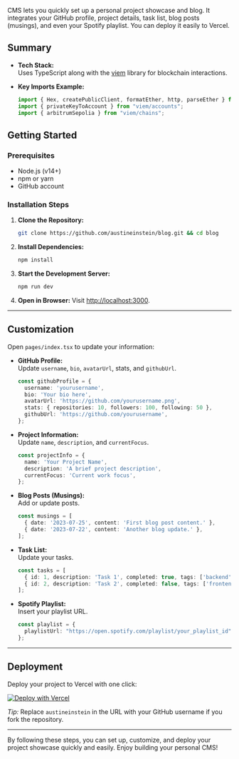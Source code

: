 CMS lets you quickly set up a personal project showcase and blog. It integrates your GitHub profile, project details, task list, blog posts (musings), and even your Spotify playlist. You can deploy it easily to Vercel.

## Summary

- **Tech Stack:**  
  Uses TypeScript along with the [viem](https://github.com/wagmi-dev/viem) library for blockchain interactions.
  
- **Key Imports Example:**

  ```typescript
  import { Hex, createPublicClient, formatEther, http, parseEther } from "viem";
  import { privateKeyToAccount } from "viem/accounts";
  import { arbitrumSepolia } from "viem/chains";
  ```

## Getting Started

### Prerequisites

- Node.js (v14+)
- npm or yarn
- GitHub account

### Installation Steps

1. **Clone the Repository:**
   ```bash
   git clone https://github.com/austineinstein/blog.git && cd blog
   ```

2. **Install Dependencies:**
   ```bash
   npm install
   ```

3. **Start the Development Server:**
   ```bash
   npm run dev
   ```

4. **Open in Browser:**
   Visit [http://localhost:3000](http://localhost:3000).

---

## Customization

Open `pages/index.tsx` to update your information:

- **GitHub Profile:**  
  Update `username`, `bio`, `avatarUrl`, stats, and `githubUrl`.
  
  ```typescript
  const githubProfile = {
    username: 'yourusername',
    bio: 'Your bio here',
    avatarUrl: 'https://github.com/yourusername.png',
    stats: { repositories: 10, followers: 100, following: 50 },
    githubUrl: 'https://github.com/yourusername',
  };
  ```

- **Project Information:**  
  Update `name`, `description`, and `currentFocus`.

  ```typescript
  const projectInfo = {
    name: 'Your Project Name',
    description: 'A brief project description',
    currentFocus: 'Current work focus',
  };
  ```

- **Blog Posts (Musings):**  
  Add or update posts.

  ```typescript
  const musings = [
    { date: '2023-07-25', content: 'First blog post content.' },
    { date: '2023-07-22', content: 'Another blog update.' },
  ];
  ```

- **Task List:**  
  Update your tasks.

  ```typescript
  const tasks = [
    { id: 1, description: 'Task 1', completed: true, tags: ['backend'] },
    { id: 2, description: 'Task 2', completed: false, tags: ['frontend'] },
  ];
  ```

- **Spotify Playlist:**  
  Insert your playlist URL.

  ```typescript
  const playlist = {
    playlistUrl: "https://open.spotify.com/playlist/your_playlist_id"
  };
  ```

---

## Deployment

Deploy your project to Vercel with one click:

[![Deploy with Vercel](https://vercel.com/button)](https://vercel.com/import/project?template=https://github.com/austineinstein/blog)

*Tip:* Replace `austineinstein` in the URL with your GitHub username if you fork the repository.

---

By following these steps, you can set up, customize, and deploy your project showcase quickly and easily. Enjoy building your personal CMS!
